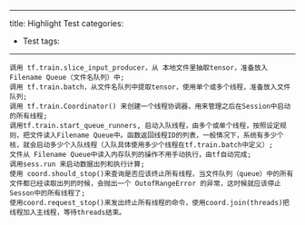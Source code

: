     
---
title: Highlight Test
categories:
 - Test
tags:
---
    调用 tf.train.slice_input_producer，从 本地文件里抽取tensor，准备放入Filename Queue（文件名队列）中;
    调用 tf.train.batch，从文件名队列中提取tensor，使用单个或多个线程，准备放入文件队列;
    调用 tf.train.Coordinator() 来创建一个线程协调器，用来管理之后在Session中启动的所有线程;
    调用tf.train.start_queue_runners, 启动入队线程，由多个或单个线程，按照设定规则，把文件读入Filename Queue中。函数返回线程ID的列表，一般情况下，系统有多少个核，就会启动多少个入队线程（入队具体使用多少个线程在tf.train.batch中定义）;
    文件从 Filename Queue中读入内存队列的操作不用手动执行，由tf自动完成;
    调用sess.run 来启动数据出列和执行计算;
    使用 coord.should_stop()来查询是否应该终止所有线程，当文件队列（queue）中的所有文件都已经读取出列的时候，会抛出一个 OutofRangeError 的异常，这时候就应该停止Sesson中的所有线程了;
    使用coord.request_stop()来发出终止所有线程的命令，使用coord.join(threads)把线程加入主线程，等待threads结束。
